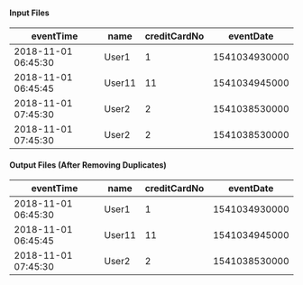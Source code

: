 #### Input Files

|          eventTime|  name|creditCardNo|    eventDate|
---|---|---|--|
| 2018-11-01 06:45:30|  User1 |           1| 1541034930000|
|2018-11-01 06:45:45|User11|          11|1541034945000|
|2018-11-01 07:45:30| User2|           2|1541038530000|
|2018-11-01 07:45:30| User2|           2|1541038530000|

#### Output Files (After Removing Duplicates)

|          eventTime|  name|creditCardNo|    eventDate|
---|---|---|--|
| 2018-11-01 06:45:30|  User1 |           1| 1541034930000|
|2018-11-01 06:45:45|User11|          11|1541034945000|
|2018-11-01 07:45:30| User2|           2|1541038530000|
